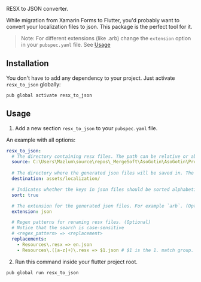 RESX to JSON converter. 

While migration from Xamarin Forms to Flutter, you'd probably want to convert your localization files to json. This package is the perfect tool for it.

> Note: For different extensions (like .arb) change the `extension` option in your `pubspec.yaml` file. See [Usage](#usage)

## Installation
You don't have to add any dependency to your project. Just activate `resx_to_json` globally:

```shell
pub global activate resx_to_json
```

## Usage

1. Add a new section `resx_to_json` to your `pubspec.yaml` file.

An example with all options: 
```yaml
resx_to_json:
  # The directory containing resx files. The path can be relative or absolute.
  source: C:\Users\Mazlum\source\repos\_MergeSoft\AsoGotin\AsoGotin\Properties
  
  # The directory where the generated json files will be saved in. The path can be relative or absolute.
  destination: assets/localization/

  # Indicates whether the keys in json files should be sorted alphabetically. (Optional, default: true)
  sort: true

  # The extension for the generated json files. For example `arb`. (Optional, default: 'json')
  extension: json

  # Regex patterns for renaming resx files. (Optional)
  # Notice that the search is case-sensitive
  # <regex_pattern> => <replacement> 
  replacements: 
    - Resources\.resx => en.json
    - Resources\.([a-z]+)\.resx => $1.json # $1 is the 1. match group. e.g. Resources.de.resx is renamed to de.json
```


2. Run this command inside your flutter project root.
```shell
pub global run resx_to_json
```